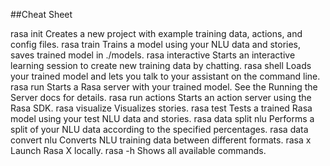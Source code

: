 ##Cheat Sheet

rasa init	Creates a new project with example training data, actions, and config files.
rasa train	Trains a model using your NLU data and stories, saves trained model in ./models.
rasa interactive	Starts an interactive learning session to create new training data by chatting.
rasa shell	Loads your trained model and lets you talk to your assistant on the command line.
rasa run	Starts a Rasa server with your trained model. See the Running the Server docs for details.
rasa run actions	Starts an action server using the Rasa SDK.
rasa visualize	Visualizes stories.
rasa test	Tests a trained Rasa model using your test NLU data and stories.
rasa data split nlu	Performs a split of your NLU data according to the specified percentages.
rasa data convert nlu	Converts NLU training data between different formats.
rasa x	Launch Rasa X locally.
rasa -h	Shows all available commands.